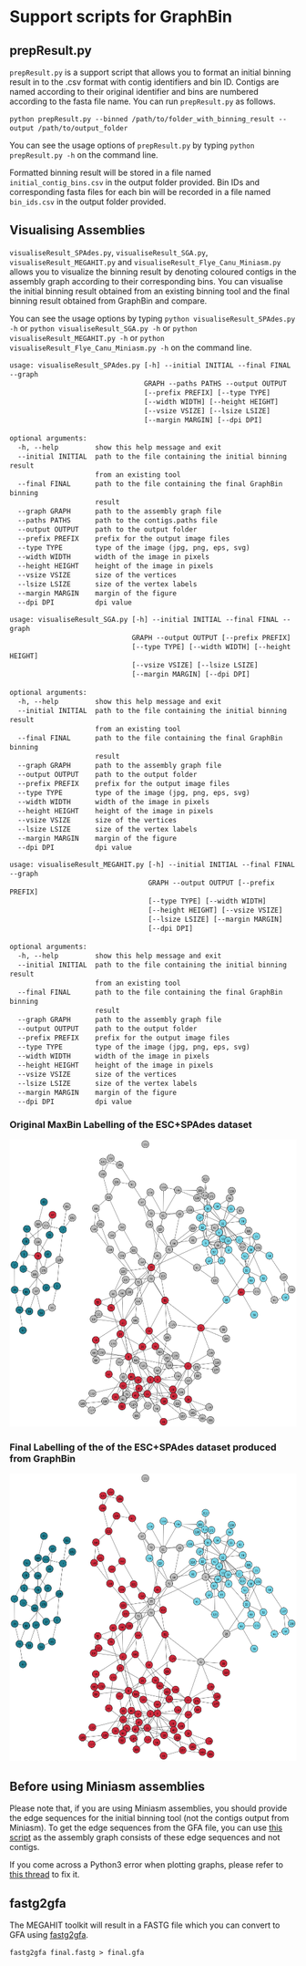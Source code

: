 # Support scripts for GraphBin

## prepResult.py

`prepResult.py` is a support script that allows you to format an initial binning result in to the .csv format with contig identifiers and bin ID. Contigs are named according to their original identifier and bins are numbered according to the fasta file name. You can run `prepResult.py` as follows.

```
python prepResult.py --binned /path/to/folder_with_binning_result --output /path/to/output_folder
```
You can see the usage options of `prepResult.py` by typing `python prepResult.py -h` on the command line.

Formatted binning result will be stored in a file named `initial_contig_bins.csv` in the output folder provided. Bin IDs and corresponding fasta files for each bin will be recorded in a file named `bin_ids.csv` in the output folder provided.

## Visualising Assemblies

`visualiseResult_SPAdes.py`, `visualiseResult_SGA.py`, `visualiseResult_MEGAHIT.py` and `visualiseResult_Flye_Canu_Miniasm.py` allows you to visualize the binning result by denoting coloured contigs in the assembly graph according to their corresponding bins. You can visualise the initial binning result obtained from an existing binning tool and the final binning result obtained from GraphBin and compare.

You can see the usage options by typing `python visualiseResult_SPAdes.py -h` or `python visualiseResult_SGA.py -h` or `python visualiseResult_MEGAHIT.py -h` or `python visualiseResult_Flye_Canu_Miniasm.py -h` on the command line.

```
usage: visualiseResult_SPAdes.py [-h] --initial INITIAL --final FINAL --graph
                                 GRAPH --paths PATHS --output OUTPUT
                                 [--prefix PREFIX] [--type TYPE]
                                 [--width WIDTH] [--height HEIGHT]
                                 [--vsize VSIZE] [--lsize LSIZE]
                                 [--margin MARGIN] [--dpi DPI]

optional arguments:
  -h, --help         show this help message and exit
  --initial INITIAL  path to the file containing the initial binning result
                     from an existing tool
  --final FINAL      path to the file containing the final GraphBin binning
                     result
  --graph GRAPH      path to the assembly graph file
  --paths PATHS      path to the contigs.paths file
  --output OUTPUT    path to the output folder
  --prefix PREFIX    prefix for the output image files
  --type TYPE        type of the image (jpg, png, eps, svg)
  --width WIDTH      width of the image in pixels
  --height HEIGHT    height of the image in pixels
  --vsize VSIZE      size of the vertices
  --lsize LSIZE      size of the vertex labels
  --margin MARGIN    margin of the figure
  --dpi DPI          dpi value

```
```
usage: visualiseResult_SGA.py [-h] --initial INITIAL --final FINAL --graph
                              GRAPH --output OUTPUT [--prefix PREFIX]
                              [--type TYPE] [--width WIDTH] [--height HEIGHT]
                              [--vsize VSIZE] [--lsize LSIZE]
                              [--margin MARGIN] [--dpi DPI]

optional arguments:
  -h, --help         show this help message and exit
  --initial INITIAL  path to the file containing the initial binning result
                     from an existing tool
  --final FINAL      path to the file containing the final GraphBin binning
                     result
  --graph GRAPH      path to the assembly graph file
  --output OUTPUT    path to the output folder
  --prefix PREFIX    prefix for the output image files
  --type TYPE        type of the image (jpg, png, eps, svg)
  --width WIDTH      width of the image in pixels
  --height HEIGHT    height of the image in pixels
  --vsize VSIZE      size of the vertices
  --lsize LSIZE      size of the vertex labels
  --margin MARGIN    margin of the figure
  --dpi DPI          dpi value
```
```
usage: visualiseResult_MEGAHIT.py [-h] --initial INITIAL --final FINAL --graph
                                  GRAPH --output OUTPUT [--prefix PREFIX]
                                  [--type TYPE] [--width WIDTH]
                                  [--height HEIGHT] [--vsize VSIZE]
                                  [--lsize LSIZE] [--margin MARGIN]
                                  [--dpi DPI]

optional arguments:
  -h, --help         show this help message and exit
  --initial INITIAL  path to the file containing the initial binning result
                     from an existing tool
  --final FINAL      path to the file containing the final GraphBin binning
                     result
  --graph GRAPH      path to the assembly graph file
  --output OUTPUT    path to the output folder
  --prefix PREFIX    prefix for the output image files
  --type TYPE        type of the image (jpg, png, eps, svg)
  --width WIDTH      width of the image in pixels
  --height HEIGHT    height of the image in pixels
  --vsize VSIZE      size of the vertices
  --lsize LSIZE      size of the vertex labels
  --margin MARGIN    margin of the figure
  --dpi DPI          dpi value
```

### Original MaxBin Labelling of the ESC+SPAdes dataset

![](images/3G_initial_binning_result.png)

### Final Labelling of the of the ESC+SPAdes dataset produced from GraphBin

![](images/3G_final_GraphBin_binning_result.png)

## Before using Miniasm assemblies
Please note that, if you are using Miniasm assemblies, you should provide the edge sequences for the initial binning tool (not the contigs output from Miniasm). To get the edge sequences from the GFA file, you can use [this script](https://github.com/Vini2/GraphBin/blob/master/support/miniasm_gfa2fasta.py) as the assembly graph consists of these edge sequences and not contigs.

If you come across a Python3 error when plotting graphs, please refer to [this thread](https://github.com/igraph/python-igraph/issues/88) to fix it.

## fastg2gfa

The MEGAHIT toolkit will result in a FASTG file which you can convert to GFA using [fastg2gfa](https://github.com/lh3/gfa1/blob/master/misc/fastg2gfa.c).

```
fastg2gfa final.fastg > final.gfa
```
